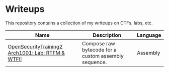# Writeups
This repository contains a collection of my writeups on CTFs, labs, etc.

| Name                                                                                                                   | Description                                          | Language  |
|------------------------------------------------------------------------------------------------------------------------|------------------------------------------------------|-----------|
| [OpenSecurityTraining2 Arch1001: Lab: RTFM & WTFI!](https://github.com/theokwebb/my-writeups/tree/main/LabRTFM%26WTFI) | Compose raw bytecode for a custom assembly sequence. | Assembly  |
